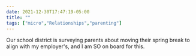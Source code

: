 ```yaml
---
date: 2021-12-30T17:47:19-05:00
title: ""
tags: ["micro","Relationships","parenting"]
---
```

Our school district is surveying parents about moving their spring break to align with my employer's, and I am SO on board for this.
